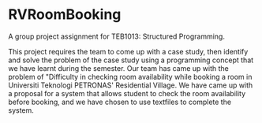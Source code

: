 # RVRoomBooking
A group project assignment for TEB1013: Structured Programming.

This project requires the team to come up with a case study, then identify and solve the problem of the case study using a programming concept that we have learnt during the semester.
Our team has came up with the problem of "Difficulty in checking room availability while booking a room in Universiti Teknologi PETRONAS' Residential Village.
We have came up with a proposal for a system that allows student to check the room availability before booking, and we have chosen to use textfiles to complete the system.

